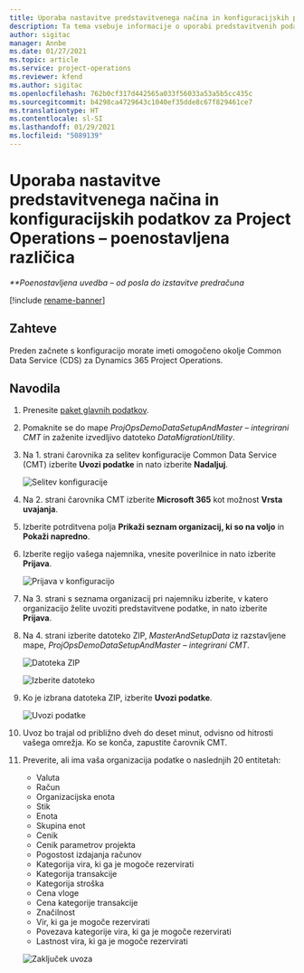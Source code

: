 ```yaml
---
title: Uporaba nastavitve predstavitvenega načina in konfiguracijskih podatkov – poenostavljena različica
description: Ta tema vsebuje informacije o uporabi predstavitvenih podatkov za nastavitev in konfiguracijo za storitev Project Operations.
author: sigitac
manager: Annbe
ms.date: 01/27/2021
ms.topic: article
ms.service: project-operations
ms.reviewer: kfend
ms.author: sigitac
ms.openlocfilehash: 762b0cf317d442565a033f56033a53a5b5cc435c
ms.sourcegitcommit: b4298ca4729643c1040ef35dde8c67f829461ce7
ms.translationtype: HT
ms.contentlocale: sl-SI
ms.lasthandoff: 01/29/2021
ms.locfileid: "5089139"
---
```

# <a name="apply-demo-setup-and-configuration-data-for-project-operations---lite"></a>Uporaba nastavitve predstavitvenega načina in konfiguracijskih podatkov za Project Operations – poenostavljena različica 

_**Poenostavljena uvedba – od posla do izstavitve predračuna_

[!include [rename-banner](~/includes/cc-data-platform-banner.md)]

## <a name="prerequisites"></a>Zahteve

Preden začnete s konfiguracijo morate imeti omogočeno okolje Common Data Service (CDS) za Dynamics 365 Project Operations.


## <a name="instructions"></a>Navodila

1. Prenesite [paket glavnih podatkov](https://download.microsoft.com/download/3/4/1/341bf279-a64f-4baa-af31-ce624859b518/ProjOpsSampleSetupData%20-%20CE%20only%20CMT.zip). 
2. Pomaknite se do mape *ProjOpsDemoDataSetupAndMaster – integrirani CMT* in zaženite izvedljivo datoteko *DataMigrationUtility*.
3. Na 1. strani čarovnika za selitev konfiguracije Common Data Service (CMT) izberite **Uvozi podatke** in nato izberite **Nadaljuj**.

    ![Selitev konfiguracije](./media/1ConfigurationMigration.png)

4. Na 2. strani čarovnika CMT izberite **Microsoft 365** kot možnost **Vrsta uvajanja**.
5. Izberite potrditvena polja **Prikaži seznam organizacij, ki so na voljo** in **Pokaži napredno**.
6. Izberite regijo vašega najemnika, vnesite poverilnice in nato izberite **Prijava**.

   ![Prijava v konfiguracijo](./media/2ConfigurationSignin.png)

7. Na 3. strani s seznama organizacij pri najemniku izberite, v katero organizacijo želite uvoziti predstavitvene podatke, in nato izberite **Prijava**.
8. Na 4. strani izberite datoteko ZIP, *MasterAndSetupData* iz razstavljene mape, *ProjOpsDemoDataSetupAndMaster – integrirani CMT*.

   ![Datoteka ZIP](./media/3ZipFile.png)

   ![Izberite datoteko](./media/4SelectAFile.png)

9. Ko je izbrana datoteka ZIP, izberite **Uvozi podatke**.

   ![Uvozi podatke](./media/5ImportData.png)

10. Uvoz bo trajal od približno dveh do deset minut, odvisno od hitrosti vašega omrežja. Ko se konča, zapustite čarovnik CMT. 
11. Preverite, ali ima vaša organizacija podatke o naslednjih 20 entitetah:

    -   Valuta
    -   Račun
    -   Organizacijska enota
    -   Stik
    -   Enota
    -   Skupina enot
    -   Cenik
    -   Cenik parametrov projekta 
    -   Pogostost izdajanja računov
    -   Kategorija vira, ki ga je mogoče rezervirati
    -   Kategorija transakcije
    -   Kategorija stroška
    -   Cena vloge
    -   Cena kategorije transakcije
    -   Značilnost
    -   Vir, ki ga je mogoče rezervirati
    -   Povezava kategorije vira, ki ga je mogoče rezervirati
    -   Lastnost vira, ki ga je mogoče rezervirati

    ![Zaključek uvoza](./media/6CompleteImport.png)
